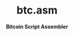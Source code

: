 <h1 align="center">btc.asm</h1>

<div align="center">
  <strong>Bitcoin Script Assembler</strong>
</div>
